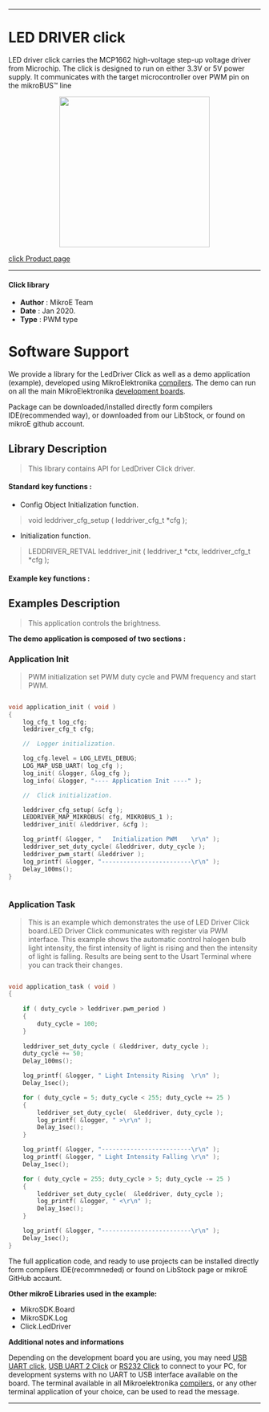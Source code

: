 
---
# LED DRIVER click

LED driver click carries the MCP1662 high-voltage step-up voltage driver from Microchip. The click is designed to run on either 3.3V or 5V power supply. It communicates with the target microcontroller over PWM pin on the mikroBUS™ line

<p align="center">
  <img src="https://download.mikroe.com/images/click_for_ide/leddriver_click.png" height=300px>
</p>

[click Product page](<https://www.mikroe.com/led-driver-click>)

---


#### Click library 

- **Author**        : MikroE Team
- **Date**          : Jan 2020.
- **Type**          : PWM type


# Software Support

We provide a library for the LedDriver Click 
as well as a demo application (example), developed using MikroElektronika 
[compilers](https://shop.mikroe.com/compilers). 
The demo can run on all the main MikroElektronika [development boards](https://shop.mikroe.com/development-boards).

Package can be downloaded/installed directly form compilers IDE(recommended way), or downloaded from our LibStock, or found on mikroE github account. 

## Library Description

> This library contains API for LedDriver Click driver.

#### Standard key functions :

- Config Object Initialization function.
> void leddriver_cfg_setup ( leddriver_cfg_t *cfg ); 
 
- Initialization function.
> LEDDRIVER_RETVAL leddriver_init ( leddriver_t *ctx, leddriver_cfg_t *cfg );


#### Example key functions :

## Examples Description

> This application controls the brightness. 

**The demo application is composed of two sections :**

### Application Init 

> PWM initialization set PWM duty cycle and PWM frequency and start PWM.

```c

void application_init ( void )
{
    log_cfg_t log_cfg;
    leddriver_cfg_t cfg;

    //  Logger initialization.

    log_cfg.level = LOG_LEVEL_DEBUG;
    LOG_MAP_USB_UART( log_cfg );
    log_init( &logger, &log_cfg );
    log_info( &logger, "---- Application Init ----" );

    //  Click initialization.

    leddriver_cfg_setup( &cfg );
    LEDDRIVER_MAP_MIKROBUS( cfg, MIKROBUS_1 );
    leddriver_init( &leddriver, &cfg );

    log_printf( &logger, "   Initialization PWM    \r\n" );
    leddriver_set_duty_cycle( &leddriver, duty_cycle );
    leddriver_pwm_start( &leddriver );
    log_printf( &logger, "-------------------------\r\n" );
    Delay_100ms();
}
  
```

### Application Task

> This is an example which demonstrates the use of LED Driver Click board.LED Driver Click communicates with register via PWM interface. This example shows the automatic control halogen bulb light intensity, the first intensity of light is rising and then the intensity of light is falling. Results are being sent to the Usart Terminal where you can track their changes.

```c

void application_task ( void )
{
    
    if ( duty_cycle > leddriver.pwm_period )
    {
        duty_cycle = 100;
    }
    
    leddriver_set_duty_cycle ( &leddriver, duty_cycle );
    duty_cycle += 50;
    Delay_100ms();

    log_printf( &logger, " Light Intensity Rising  \r\n" );
    Delay_1sec();

    for ( duty_cycle = 5; duty_cycle < 255; duty_cycle += 25 )
    {
        leddriver_set_duty_cycle(  &leddriver, duty_cycle );
        log_printf( &logger, " >\r\n" );
        Delay_1sec();
    }

    log_printf( &logger, "-------------------------\r\n" );
    log_printf( &logger, " Light Intensity Falling \r\n" );
    Delay_1sec();

    for ( duty_cycle = 255; duty_cycle > 5; duty_cycle -= 25 )
    {
        leddriver_set_duty_cycle(  &leddriver, duty_cycle );
        log_printf( &logger, " <\r\n" );
        Delay_1sec();
    }

    log_printf( &logger, "-------------------------\r\n" );
    Delay_1sec();
}  

```


The full application code, and ready to use projects can be  installed directly form compilers IDE(recommneded) or found on LibStock page or mikroE GitHub accaunt.

**Other mikroE Libraries used in the example:** 

- MikroSDK.Board
- MikroSDK.Log
- Click.LedDriver

**Additional notes and informations**

Depending on the development board you are using, you may need 
[USB UART click](https://shop.mikroe.com/usb-uart-click), 
[USB UART 2 Click](https://shop.mikroe.com/usb-uart-2-click) or 
[RS232 Click](https://shop.mikroe.com/rs232-click) to connect to your PC, for 
development systems with no UART to USB interface available on the board. The 
terminal available in all Mikroelektronika 
[compilers](https://shop.mikroe.com/compilers), or any other terminal application 
of your choice, can be used to read the message.



---

